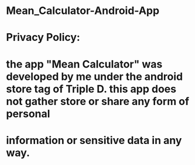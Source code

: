 # Mean_Calculator-Android-App
# Privacy Policy:
# the app "Mean Calculator" was developed by me under the android store tag of Triple D. this app does not gather store or share any form of personal 
# information or sensitive data in any way. 
